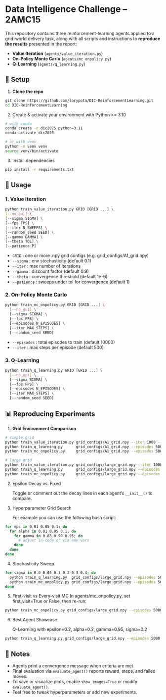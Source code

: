 # Data Intelligence Challenge – 2AMC15

This repository contains three reinforcement-learning agents applied to a grid-world delivery task, along with all scripts and instructions to **reproduce the results** presented in the report:

- **Value Iteration** (`agents/value_iteration.py`)  
- **On-Policy Monte Carlo** (`agents/mc_onpolicy.py`)  
- **Q-Learning** (`agents/q_learning.py`)  


## 🔧 Setup

1. **Clone the repo**  
```bash
git clone https://github.com/lorypota/DIC-ReinforcementLearning.git
cd DIC-ReinforcementLearning
```
2. Create & activate your environment with Python >= 3.10
```bash
# with conda
conda create -n dic2025 python=3.11
conda activate dic2025

# or with venv
python -m venv venv
source venv/bin/activate
```
3. Install dependencies
```bash
pip install -r requirements.txt 
```

## 🚀 Usage

### 1. Value Iteration
```bash
python train_value_iteration.py GRID [GRID ...] \
[--no_gui] \
[--sigma SIGMA] \
[--fps FPS] \
[--iter N_SWEEPS] \
[--random_seed SEED] \
[--gamma GAMMA] \
[--theta TOL] \
[--patience P]
```
- `GRID` : one or more .npy grid configs (e.g. grid_configs/A1_grid.npy)
- `--sigma` : env stochasticity (default 0.1)
- `--iter` : max number of iterations
- `--gamma` : discount factor (default 0.9)
- `--theta` : convergence threshold (default 1e-6)
- `--patience` : sweeps under tol for convergence (default 1)

### 2. On-Policy Monte Carlo

```bash
python train_mc_onpolicy.py GRID [GRID ...] \
  [--no_gui] \
  [--sigma SIGMA] \
  [--fps FPS] \
  [--episodes N_EPISODES] \
  [--iter MAX_STEPS] \
  [--random_seed SEED]
```

- `--episodes` : total episodes to train (default 10000)
- `--iter` : max steps per episode (default 500)

### 3. Q-Learning

```bash
python train_q_learning.py GRID [GRID ...] \
  [--no_gui] \
  [--sigma SIGMA] \
  [--fps FPS] \
  [--episodes N_EPISODES] \
  [--iter MAX_STEPS] \
  [--random_seed SEED]
```

## 📊 Reproducing Experiments

1. **Grid Environment Comparison**  
```bash
# simple grid
python train_value_iteration.py grid_configs/A1_grid.npy --iter 1000 --no_gui
python train_q_learning.py      grid_configs/A1_grid.npy --episodes 5000 --no_gui
python train_mc_onpolicy.py     grid_configs/A1_grid.npy --episodes 5000 --no_gui

# large grid
python train_value_iteration.py grid_configs/large_grid.npy --iter 1000 --no_gui
python train_q_learning.py      grid_configs/large_grid.npy --episodes 5000 --no_gui
python train_mc_onpolicy.py     grid_configs/large_grid.npy --episodes 5000 --no_gui
```

2. Epsilon Decay vs. Fixed
    
   Toggle or comment out the decay lines in each agent’s `__init__()` to compare.

3. Hyperparameter Grid Search
    
    For example you can use the following bash script:
```bash
for eps in 0.01 0.05 0.1; do
  for alpha in 0.01 0.05 0.1; do
    for gamma in 0.85 0.90 0.95; do
      # adjust in-code or via env vars
    done
  done
done
```

4. Stochasticity Sweep
```bash
for sigma in 0.0 0.05 0.1 0.2 0.3 0.4; do
  python train_q_learning.py  grid_configs/large_grid.npy --episodes 5000 --sigma $sigma --no_gui
  python train_mc_onpolicy.py grid_configs/large_grid.npy --episodes 5000 --sigma $sigma --no_gui
done
```

5. First-visit vs Every-visit MC 
In agents/mc_onpolicy.py, set first_visit=True or False, then re-run:
```bash
python train_mc_onpolicy.py grid_configs/large_grid.npy --episodes 5000 --no_gui
```

6. Best Agent Showcase

    Q-Learning with epsilon=0.2, alpha=0.2, gamma=0.95, sigma=0.2
```bash
python train_q_learning.py grid_configs/large_grid.npy --episodes 5000 --sigma 0.2 --random_seed 42 --no_gui
```

## 📝 Notes

- Agents print a convergence message when criteria are met.  
- Final evaluation via `evaluate_agent()` reports reward, steps, and failed moves.  
- To save or visualize plots, enable `show_images=True` or modify `evaluate_agent()`.  
- Feel free to tweak hyperparameters or add new experiments.
